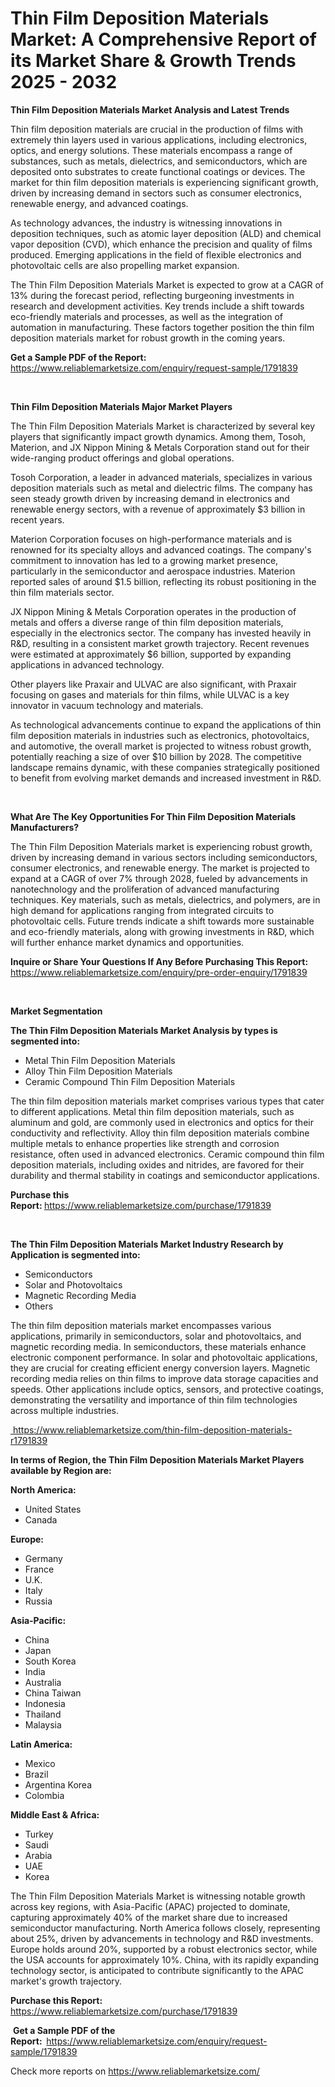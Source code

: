 <p><h1>Thin Film Deposition Materials Market: A Comprehensive Report of its Market Share & Growth Trends 2025 - 2032</h1></p><p><strong>Thin Film Deposition Materials Market Analysis and Latest Trends</strong></p>
<p><p>Thin film deposition materials are crucial in the production of films with extremely thin layers used in various applications, including electronics, optics, and energy solutions. These materials encompass a range of substances, such as metals, dielectrics, and semiconductors, which are deposited onto substrates to create functional coatings or devices. The market for thin film deposition materials is experiencing significant growth, driven by increasing demand in sectors such as consumer electronics, renewable energy, and advanced coatings.</p><p>As technology advances, the industry is witnessing innovations in deposition techniques, such as atomic layer deposition (ALD) and chemical vapor deposition (CVD), which enhance the precision and quality of films produced. Emerging applications in the field of flexible electronics and photovoltaic cells are also propelling market expansion.</p><p>The Thin Film Deposition Materials Market is expected to grow at a CAGR of 13% during the forecast period, reflecting burgeoning investments in research and development activities. Key trends include a shift towards eco-friendly materials and processes, as well as the integration of automation in manufacturing. These factors together position the thin film deposition materials market for robust growth in the coming years.</p></p>
<p><strong>Get a Sample PDF of the Report:&nbsp;</strong> <a href="https://www.reliablemarketsize.com/enquiry/request-sample/1791839?utm_campaign=3508&utm_medium=2&utm_source=Github&utm_content=ia&utm_term=31032025&utm_id=thin-film-deposition-materials">https://www.reliablemarketsize.com/enquiry/request-sample/1791839</a></p>
<p>&nbsp;</p>
<p><strong>Thin Film Deposition Materials Major Market Players</strong></p>
<p><p>The Thin Film Deposition Materials Market is characterized by several key players that significantly impact growth dynamics. Among them, Tosoh, Materion, and JX Nippon Mining & Metals Corporation stand out for their wide-ranging product offerings and global operations.</p><p>Tosoh Corporation, a leader in advanced materials, specializes in various deposition materials such as metal and dielectric films. The company has seen steady growth driven by increasing demand in electronics and renewable energy sectors, with a revenue of approximately $3 billion in recent years.</p><p>Materion Corporation focuses on high-performance materials and is renowned for its specialty alloys and advanced coatings. The company's commitment to innovation has led to a growing market presence, particularly in the semiconductor and aerospace industries. Materion reported sales of around $1.5 billion, reflecting its robust positioning in the thin film materials sector.</p><p>JX Nippon Mining & Metals Corporation operates in the production of metals and offers a diverse range of thin film deposition materials, especially in the electronics sector. The company has invested heavily in R&D, resulting in a consistent market growth trajectory. Recent revenues were estimated at approximately $6 billion, supported by expanding applications in advanced technology.</p><p>Other players like Praxair and ULVAC are also significant, with Praxair focusing on gases and materials for thin films, while ULVAC is a key innovator in vacuum technology and materials.</p><p>As technological advancements continue to expand the applications of thin film deposition materials in industries such as electronics, photovoltaics, and automotive, the overall market is projected to witness robust growth, potentially reaching a size of over $10 billion by 2028. The competitive landscape remains dynamic, with these companies strategically positioned to benefit from evolving market demands and increased investment in R&D.</p></p>
<p>&nbsp;</p>
<p><strong>What Are The Key Opportunities For Thin Film Deposition Materials Manufacturers?</strong></p>
<p><p>The Thin Film Deposition Materials market is experiencing robust growth, driven by increasing demand in various sectors including semiconductors, consumer electronics, and renewable energy. The market is projected to expand at a CAGR of over 7% through 2028, fueled by advancements in nanotechnology and the proliferation of advanced manufacturing techniques. Key materials, such as metals, dielectrics, and polymers, are in high demand for applications ranging from integrated circuits to photovoltaic cells. Future trends indicate a shift towards more sustainable and eco-friendly materials, along with growing investments in R&D, which will further enhance market dynamics and opportunities.</p></p>
<p><strong>Inquire or Share Your Questions If Any Before Purchasing This Report:</strong> <a href="https://www.reliablemarketsize.com/enquiry/pre-order-enquiry/1791839?utm_campaign=3508&utm_medium=2&utm_source=Github&utm_content=ia&utm_term=31032025&utm_id=thin-film-deposition-materials">https://www.reliablemarketsize.com/enquiry/pre-order-enquiry/1791839</a></p>
<p>&nbsp;</p>
<p><strong>Market Segmentation</strong></p>
<p><strong>The Thin Film Deposition Materials Market Analysis by types is segmented into:</strong></p>
<p><ul><li>Metal Thin Film Deposition Materials</li><li>Alloy Thin Film Deposition Materials</li><li>Ceramic Compound Thin Film Deposition Materials</li></ul></p>
<p><p>The thin film deposition materials market comprises various types that cater to different applications. Metal thin film deposition materials, such as aluminum and gold, are commonly used in electronics and optics for their conductivity and reflectivity. Alloy thin film deposition materials combine multiple metals to enhance properties like strength and corrosion resistance, often used in advanced electronics. Ceramic compound thin film deposition materials, including oxides and nitrides, are favored for their durability and thermal stability in coatings and semiconductor applications.</p></p>
<p><strong>Purchase this Report:&nbsp;</strong><a href="https://www.reliablemarketsize.com/purchase/1791839?utm_campaign=3508&utm_medium=2&utm_source=Github&utm_content=ia&utm_term=31032025&utm_id=thin-film-deposition-materials">https://www.reliablemarketsize.com/purchase/1791839</a></p>
<p>&nbsp;</p>
<p><strong>The Thin Film Deposition Materials Market Industry Research by Application is segmented into:</strong></p>
<p><ul><li>Semiconductors</li><li>Solar and Photovoltaics</li><li>Magnetic Recording Media</li><li>Others</li></ul></p>
<p><p>The thin film deposition materials market encompasses various applications, primarily in semiconductors, solar and photovoltaics, and magnetic recording media. In semiconductors, these materials enhance electronic component performance. In solar and photovoltaic applications, they are crucial for creating efficient energy conversion layers. Magnetic recording media relies on thin films to improve data storage capacities and speeds. Other applications include optics, sensors, and protective coatings, demonstrating the versatility and importance of thin film technologies across multiple industries.</p></p>
<p><a href="https://www.reliablemarketsize.com/thin-film-deposition-materials-r1791839?utm_campaign=3508&utm_medium=2&utm_source=Github&utm_content=ia&utm_term=31032025&utm_id=thin-film-deposition-materials">&nbsp;https://www.reliablemarketsize.com/thin-film-deposition-materials-r1791839</a></p>
<p><strong>In terms of Region, the Thin Film Deposition Materials Market Players available by Region are:</strong></p>
<p>
    <p> <strong> North America: </strong>
        <ul>
            <li>United States</li>
            <li>Canada</li>
        </ul>
        </p> 
    <p> <strong> Europe: </strong>
        <ul>
            <li>Germany</li>
            <li>France</li>
            <li>U.K.</li>
            <li>Italy</li>
            <li>Russia</li>
        </ul>
        </p> 
    <p> <strong> Asia-Pacific: </strong>
        <ul>
            <li>China</li>
            <li>Japan</li>
            <li>South Korea</li>
            <li>India</li>
            <li>Australia</li>
            <li>China Taiwan</li>
            <li>Indonesia</li>
            <li>Thailand</li>
            <li>Malaysia</li>
        </ul>
        </p> 
    <p> <strong> Latin America: </strong>
        <ul>
            <li>Mexico</li>
            <li>Brazil</li>
            <li>Argentina Korea</li>
            <li>Colombia</li>
        </ul>
        </p> 
    <p> <strong> Middle East & Africa: </strong>
        <ul>
            <li>Turkey</li>
            <li>Saudi</li>
            <li>Arabia</li>
            <li>UAE</li>
            <li>Korea</li>
        </ul>
    </p>
    </p>
<p><p>The Thin Film Deposition Materials Market is witnessing notable growth across key regions, with Asia-Pacific (APAC) projected to dominate, capturing approximately 40% of the market share due to increased semiconductor manufacturing. North America follows closely, representing about 25%, driven by advancements in technology and R&D investments. Europe holds around 20%, supported by a robust electronics sector, while the USA accounts for approximately 10%. China, with its rapidly expanding technology sector, is anticipated to contribute significantly to the APAC market's growth trajectory.</p></p>
<p><strong>Purchase this Report: </strong><a href="https://www.reliablemarketsize.com/purchase/1791839?utm_campaign=3508&utm_medium=2&utm_source=Github&utm_content=ia&utm_term=31032025&utm_id=thin-film-deposition-materials">https://www.reliablemarketsize.com/purchase/1791839</a></p>
<p>&nbsp;<strong>Get a Sample PDF of the Report:&nbsp;&nbsp;</strong><a href="https://www.reliablemarketsize.com/enquiry/request-sample/1791839?utm_campaign=3508&utm_medium=2&utm_source=Github&utm_content=ia&utm_term=31032025&utm_id=thin-film-deposition-materials">https://www.reliablemarketsize.com/enquiry/request-sample/1791839</a></p>
<p><strong></strong></p>
<p>Check more reports on <a href="https://www.reliablemarketsize.com/?utm_campaign=3508&utm_medium=2&utm_source=Github&utm_content=ia&utm_term=31032025&utm_id=thin-film-deposition-materials">https://www.reliablemarketsize.com/</a></p>
